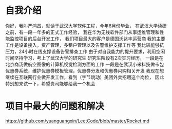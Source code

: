 # 自我介绍
   你好，我叫严鸿昌，就读于武汉大学软件工程，今年6月份毕业，
   在武汉大学读研之前，有一段一年多的正式工作经验，
   我在华为无线软件部门从事运维管理和性能监控项目的后台开发工作，
   我们项目最大的客户是德国沃达丰运营商
   我的主要工作是设备接入，资产管理，多租户管理以及告警维护支撑工作等
   我比较能够抗压力，24小时在线支撑设备告警排查工作
   由于对自我能力的提升要求，利用空闲时间坚持学习，考上了武汉大学的研究生
   研究生阶段有2次实习经历，
   一段是在北京商汤做航空图像的计算机视觉检测方面的工作
   一段是在武汉小米科技做卡包优惠券系统，维护优惠券模板管理，优惠券分发和优惠券闪购相关开发
   我现在想继续在互联网行业做开发工作，看到（字节跳动）美团外卖招聘这个岗位，
   因此特别想来试一下，希望贵司能够给我一个机会



# 项目中最大的问题和解决


https://github.com/yuanguangxin/LeetCode/blob/master/Rocket.md


